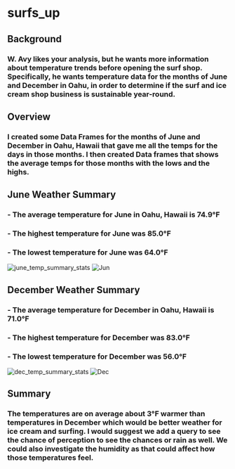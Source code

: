 # surfs_up

## Background
### W. Avy likes your analysis, but he wants more information about temperature trends before opening the surf shop. Specifically, he wants temperature data for the months of June and December in Oahu, in order to determine if the surf and ice cream shop business is sustainable year-round.

## Overview
### I created some Data Frames for the months of June and December in Oahu, Hawaii that gave me all the temps for the days in those months. I then created Data frames that shows the average temps for those months with the lows and the highs.

## June Weather Summary
### - The average temperature for June in Oahu, Hawaii is 74.9°F
### - The highest temperature for June was 85.0°F
### - The lowest temperature for June was 64.0°F
![june_temp_summary_stats](https://user-images.githubusercontent.com/105253626/183978418-ac103db2-7b50-4b14-999f-35e5315e9436.png)
![Jun](https://user-images.githubusercontent.com/105253626/183981588-78693a56-e85d-4ad1-b80a-88d0b04b721b.png)

## December Weather Summary
### - The average temperature for December in Oahu, Hawaii is 71.0°F
### - The highest temperature for December was 83.0°F
### - The lowest temperature for December was 56.0°F
![dec_temp_summary_stats](https://user-images.githubusercontent.com/105253626/183978553-abce521c-b5ad-4863-97b1-56cde323eb4d.png)
![Dec](https://user-images.githubusercontent.com/105253626/183981612-fde51eaf-2f62-4962-8dcf-a5a89041684c.png)

## Summary
### The temperatures are on average about 3°F warmer than temperatures in December which would be better weather for ice cream and surfing. I would suggest we add a query to see the chance of perception to see the chances or rain as well. We could also investigate the humidity as that could affect how those temperatures feel.
